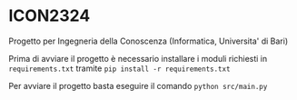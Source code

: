 # ICON2324
Progetto per Ingegneria della Conoscenza (Informatica, Universita' di Bari)

Prima di avviare il progetto è necessario installare i moduli richiesti in `requirements.txt` tramite `pip install -r requirements.txt`

Per avviare il progetto basta eseguire il comando `python src/main.py`
